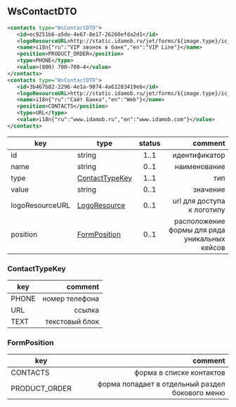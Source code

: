 ## WsContactDTO

```xml
<contacts type="WsContactDTO">
   <id>ec9251b6-a5de-4e67-8e17-26260efda2d1</id>
   <logoResourceURL>http://static.idamob.ru/jet/forms/${image.type}/ic_call_24.png</logoResourceURL>
   <name>i18n{"ru":"VIP звонок в банк","en":"VIP Line"}</name>
   <position>PRODUCT_ORDER</position>
   <type>PHONE</type>
   <value>(800) 700–700–4</value>
</contacts>
<contacts type="WsContactDTO">
   <id>3b467b82-2296-4e1a-9074-4a61283419e6</id>
   <logoResourceURL>http://static.idamob.ru/jet/forms/${image.type}/ic_www.png</logoResourceURL>
   <name>i18n{"ru":"Сайт Банка","en":"Web"}</name>
   <position>CONTACTS</position>
   <type>URL</type>
   <value>i18n{"ru":"www.idamob.ru","en":"www.idamob.com"}</value>
</contacts>
```

key | type | status | comment
--- | ---- | :----: | ---:
id | string | 1..1 | идентификатор
name | string | 0..1 | наименование
type | [ContactTypeKey](#contacttypekey) | 1..1 | тип
value | string | 0..1 | значение
logoResourceURL | [LogoResource](https://doc.idamob.ru/pro#logoresource) | 0..1 | url для доступа к логотипу
position | [FormPosition](#formposition) | 0..1 | расположение формы для ряда уникальных кейсов

### ContactTypeKey
key | comment
--- | ---:
PHONE | номер телефона
URL | ссылка
TEXT | текстовый блок

### FormPosition
key | comment
--- | ---:
CONTACTS | форма в списке контактов
PRODUCT_ORDER | форма попадает в отдельный раздел бокового меню
